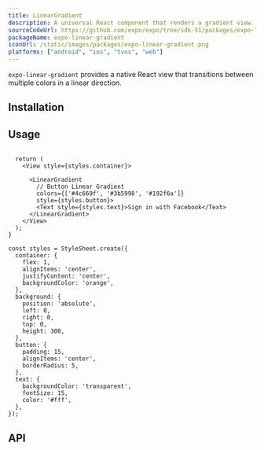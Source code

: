 ```yaml
---
title: LinearGradient
description: A universal React component that renders a gradient view.
sourceCodeUrl: https://github.com/expo/expo/tree/sdk-51/packages/expo-linear-gradient
packageName: expo-linear-gradient
iconUrl: /static/images/packages/expo-linear-gradient.png
platforms: ["android", "ios", "tvos", "web"]
---
```


`expo-linear-gradient` provides a native React view that transitions between multiple colors in a linear direction.

## Installation

## Usage

```tsx

  return (
    <View style={styles.container}>
      
      <LinearGradient
        // Button Linear Gradient
        colors={['#4c669f', '#3b5998', '#192f6a']}
        style={styles.button}>
        <Text style={styles.text}>Sign in with Facebook</Text>
      </LinearGradient>
    </View>
  );
}

const styles = StyleSheet.create({
  container: {
    flex: 1,
    alignItems: 'center',
    justifyContent: 'center',
    backgroundColor: 'orange',
  },
  background: {
    position: 'absolute',
    left: 0,
    right: 0,
    top: 0,
    height: 300,
  },
  button: {
    padding: 15,
    alignItems: 'center',
    borderRadius: 5,
  },
  text: {
    backgroundColor: 'transparent',
    fontSize: 15,
    color: '#fff',
  },
});
```

## API

```js

```